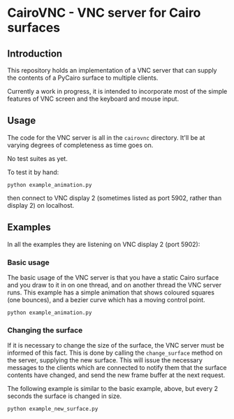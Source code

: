 # CairoVNC - VNC server for Cairo surfaces

## Introduction
This repository holds an implementation of a VNC server that can supply the contents of a
PyCairo surface to multiple clients.

Currently a work in progress, it is intended to incorporate most of the simple features of
VNC screen and the keyboard and mouse input.

## Usage

The code for the VNC server is all in the `cairovnc` directory. It'll be at varying degrees
of completeness as time goes on.

No test suites as yet.

To test it by hand:

    python example_animation.py

then connect to VNC display 2 (sometimes listed as port 5902, rather than display 2) on
localhost.

## Examples

In all the examples they are listening on VNC display 2 (port 5902):


### Basic usage

The basic usage of the VNC server is that you have a static Cairo surface and you draw to
it in on one thread, and on another thread the VNC server runs. This example has a simple
animation that shows coloured squares (one bounces), and a bezier curve which has a moving
control point.

    python example_animation.py

### Changing the surface

If it is necessary to change the size of the surface, the VNC server must be informed of
this fact. This is done by calling the `change_surface` method on the server, supplying
the new surface. This will issue the necessary messages to the clients which are connected
to notify them that the surface contents have changed, and send the new frame buffer at
the next request.

The following example is similar to the basic example, above, but every 2 seconds the
surface is changed in size.

    python example_new_surface.py
